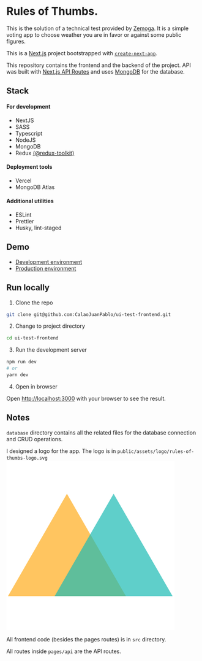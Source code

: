 # Rules of Thumbs.

This is the solution of a technical test provided by [Zemoga](https://www.zemoga.com/). It is a simple voting app to choose weather you are in favor or against some public figures.

This is a [Next.js](https://nextjs.org/) project bootstrapped with [`create-next-app`](https://github.com/vercel/next.js/tree/canary/packages/create-next-app).

This repository contains the frontend and the backend of the project. API was built with [Next.js API Routes](https://nextjs.org/docs/api-routes/introduction) and uses [MongoDB](https://www.mongodb.com/) for the database.

## Stack

#### For development

- NextJS
- SASS
- Typescript
- NodeJS
- MongoDB
- Redux [(@redux-toolkit)](https://redux-toolkit.js.org/)

#### Deployment tools

- Vercel
- MongoDB Atlas

#### Additional utilities

- ESLint
- Prettier
- Husky, lint-staged

## Demo

- [Development environment](https://rule-of-thumb-git-develop.calaojuanpablo.vercel.app/)
- [Production environment](https://rule-of-thumb.vercel.app/)

## Run locally

1. Clone the repo

```bash
git clone git@github.com:CalaoJuanPablo/ui-test-frontend.git
```

2. Change to project directory

```bash
cd ui-test-frontend
```

3. Run the development server

```bash
npm run dev
# or
yarn dev
```

4. Open in browser

Open [http://localhost:3000](http://localhost:3000) with your browser to see the result.

## Notes

`database` directory contains all the related files for the database connection and CRUD operations.

I designed a logo for the app. The logo is in `public/assets/logo/rules-of-thumbs-logo.svg`
![logo](public/assets/logo/rules-of-thumbs-logo.svg)

All frontend code (besides the pages routes) is in `src` directory.

All routes inside `pages/api` are the API routes.
